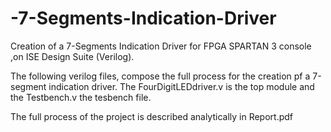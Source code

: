 # -7-Segments-Indication-Driver
Creation of a 7-Segments Indication Driver for FPGA SPARTAN 3 console ,on ISE Design Suite (Verilog). 

The following verilog files, compose the full process for the creation pf a 7-segment indication driver.
The FourDigitLEDdriver.v is the top module and the Testbench.v the tesbench file.

The full process of the project is described analytically in Report.pdf
